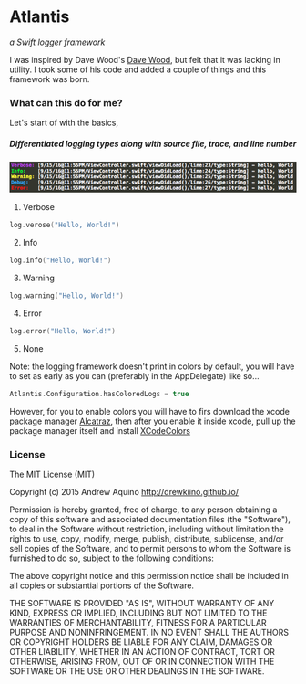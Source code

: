 

# Atlantis
*a  Swift logger framework*

I was inspired by Dave Wood's [Dave Wood](https://github.com/DaveWoodCom/XCGLogger), but felt that it was lacking in utility. I took some of his code and added a couple of things and this framework was born. 

### What can this do for me?

Let's start of with the basics,

##### Differentiated logging types along with source file, trace, and line number

![alt tag](https://github.com/DrewKiino/Atlantis/blob/master/Images/log-print-colors.png?raw=true)

1. Verbose
```swift
log.verose("Hello, World!")
```
2. Info
```swift
log.info("Hello, World!")
```
3. Warning
```swift
log.warning("Hello, World!")
```
4. Error
```swift
log.error("Hello, World!")
```
5. None

Note: the logging framework doesn't print in colors by default, you will have to set as early as you can (preferably in the AppDelegate) like so...
```swift
Atlantis.Configuration.hasColoredLogs = true
```
However, for you to enable colors you will have to firs download the xcode package manager [Alcatraz](http://alcatraz.io/), then after you enable it inside xcode, pull up the package manager itself and install [XCodeColors](https://github.com/robbiehanson/XcodeColors)

#### 

### License
The MIT License (MIT)

Copyright (c) 2015 Andrew Aquino http://drewkiino.github.io/

Permission is hereby granted, free of charge, to any person obtaining a copy
of this software and associated documentation files (the "Software"), to deal
in the Software without restriction, including without limitation the rights
to use, copy, modify, merge, publish, distribute, sublicense, and/or sell
copies of the Software, and to permit persons to whom the Software is
furnished to do so, subject to the following conditions:

The above copyright notice and this permission notice shall be included in all
copies or substantial portions of the Software.

THE SOFTWARE IS PROVIDED "AS IS", WITHOUT WARRANTY OF ANY KIND, EXPRESS OR
IMPLIED, INCLUDING BUT NOT LIMITED TO THE WARRANTIES OF MERCHANTABILITY,
FITNESS FOR A PARTICULAR PURPOSE AND NONINFRINGEMENT. IN NO EVENT SHALL THE
AUTHORS OR COPYRIGHT HOLDERS BE LIABLE FOR ANY CLAIM, DAMAGES OR OTHER
LIABILITY, WHETHER IN AN ACTION OF CONTRACT, TORT OR OTHERWISE, ARISING FROM,
OUT OF OR IN CONNECTION WITH THE SOFTWARE OR THE USE OR OTHER DEALINGS IN THE
SOFTWARE.